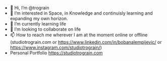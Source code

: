 - 👋 Hi, I’m @trograin
- 👀 I’m interested in Space, in Knowledge and continuisly learning and expanding my own horizon.
- 🌱 I’m currently learning life
- 💞️ I’m looking to collaborate on life
- 📫 How to reach me wherever I am at the moment online or offline (studiotrograin.com or https://www.linkedin.com/in/bobanalempijevic/ or https://www.instagram.com/studiotrograin/)
- Personal Portfolio https://studiotrograin.com

<!---
trograin/trograin is a ✨ special ✨ repository because its `README.md` (this file) appears on your GitHub profile.
You can click the Preview link to take a look at your changes.
--->
